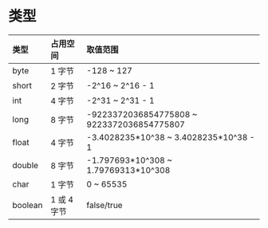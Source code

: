 # 类型

| 类型 | 占用空间 | 取值范围 |
| :--- | :--- | :--- |
|  byte | 1 字节 | -128 ~ 127 |
| short | 2 字节 | -2^16 ~ 2^16 - 1 |
| int | 4 字节 | -2^31 ~ 2^31 - 1 |
| long | 8 字节 | -9223372036854775808 ~ 9223372036854775807 |
| float | 4 字节 | -3.4028235\*10^38 ~ 3.4028235\*10^38 - 1 |
| double | 8 字节 | -1.797693\*10^308 ~ 1.79769313\*10^308 |
| char | 1 字节 | 0 ~ 65535 |
| boolean | 1 或 4 字节 | false/true |



